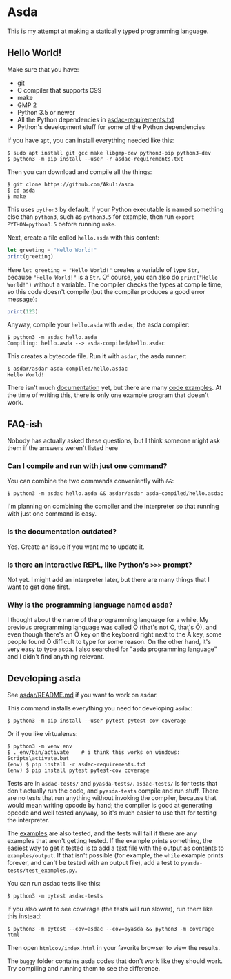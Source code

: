# Asda

This is my attempt at making a statically typed programming language.


## Hello World!

Make sure that you have:

- git
- C compiler that supports C99
- make
- GMP 2
- Python 3.5 or newer
- All the Python dependencies in [asdac-requirements.txt](asdac-requirements.txt)
- Python's development stuff for some of the Python dependencies

If you have `apt`, you can install everything needed like this:

```
$ sudo apt install git gcc make libgmp-dev python3-pip python3-dev
$ python3 -m pip install --user -r asdac-requirements.txt
```

Then you can download and compile all the things:

```
$ git clone https://github.com/Akuli/asda
$ cd asda
$ make
```

This uses `python3` by default. If your Python executable is named something
else than `python3`, such as `python3.5` for example, then run
`export PYTHON=python3.5` before running `make`.

Next, create a file called `hello.asda` with this content:

```js
let greeting = "Hello World!"
print(greeting)
```

Here `let greeting = "Hello World!"` creates a variable of type `Str`, because
`"Hello World!"` is a `Str`. Of course, you can also do `print("Hello World!")`
without a variable. The compiler checks the types at compile time, so this code
doesn't compile (but the compiler produces a good error message):

```js
print(123)
```

Anyway, compile your `hello.asda` with `asdac`, the asda compiler:

```
$ python3 -m asdac hello.asda
Compiling: hello.asda --> asda-compiled/hello.asdac
```

This creates a bytecode file. Run it with `asdar`, the asda runner:

```
$ asdar/asdar asda-compiled/hello.asdac
Hello World!
```

There isn't much [documentation](docs/) yet, but there are many
[code examples](examples/). At the time of writing this, there is only one
example program that doesn't work.


## FAQ-ish

Nobody has actually asked these questions, but I think someone might ask them
if the answers weren't listed here

### Can I compile and run with just one command?

You can combine the two commands conveniently with `&&`:

```
$ python3 -m asdac hello.asda && asdar/asdar asda-compiled/hello.asdac
```

I'm planning on combining the compiler and the interpreter so that running with
just one command is easy.

### Is the documentation outdated?

Yes. Create an issue if you want me to update it.

### Is there an interactive REPL, like Python's `>>>` prompt?

Not yet. I might add an interpreter later, but there are many things that I
want to get done first.

### Why is the programming language named asda?

I thought about the name of the programming language for a while. My previous
programming language was called Ö (that's not O, that's Ö), and even though
there's an Ö key on the keyboard right next to the Ä key, some people found Ö
difficult to type for some reason. On the other hand, it's very easy to type
asda. I also searched for "asda programming language" and I didn't find
anything relevant.


## Developing asda

See [asdar/README.md](asdar/README.md) if you want to work on asdar.

This command installs everything you need for developing `asdac`:

```
$ python3 -m pip install --user pytest pytest-cov coverage
```

Or if you like virtualenvs:

```
$ python3 -m venv env
$ . env/bin/activate    # i think this works on windows:  Scripts\activate.bat
(env) $ pip install -r asdac-requirements.txt
(env) $ pip install pytest pytest-cov coverage
```

Tests are in `asdac-tests/` and `pyasda-tests/`. `asdac-tests/` is for tests
that don't actually run the code, and `pyasda-tests` compile and run stuff.
There are no tests that run anything without invoking the compiler, because that
would mean writing opcode by hand; the compiler is good at generating opcode and
well tested anyway, so it's much easier to use that for testing the interpreter.

The [examples](examples/) are also tested, and the tests will fail if there are
any examples that aren't getting tested. If the example prints something, the
easiest way to get it tested is to add a text file with the output as contents
to `examples/output`. If that isn't possible (for example, the `while` example
prints forever, and can't be tested with an output file), add a test to
`pyasda-tests/test_examples.py`.

You can run asdac tests like this:

```
$ python3 -m pytest asdac-tests
```

If you also want to see coverage (the tests will run slower), run them like
this instead:

```
$ python3 -m pytest --cov=asdac --cov=pyasda && python3 -m coverage html
```

Then open `htmlcov/index.html` in your favorite browser to view the results.

The `buggy` folder contains asda codes that don't work like they should
work. Try compiling and running them to see the difference.
